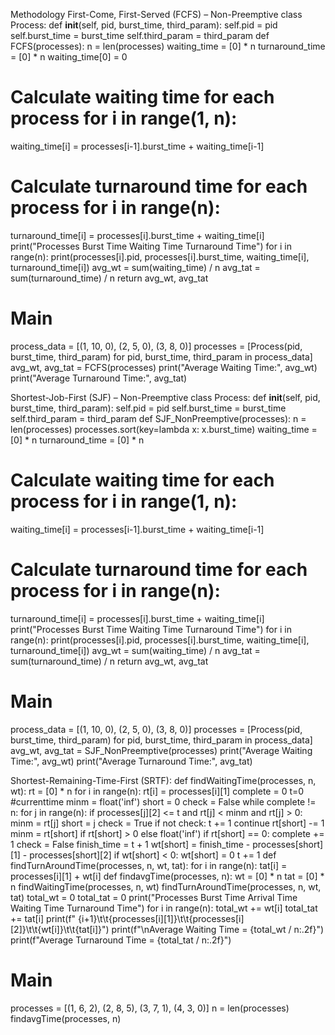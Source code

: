 Methodology 
First-Come, First-Served (FCFS) – Non-Preemptive 
class Process:
def __init__(self, pid, burst_time, third_param): 
self.pid = pid
self.burst_time = burst_time self.third_param = third_param 
def FCFS(processes):
n = len(processes) waiting_time = [0] * n turnaround_time = [0] * n waiting_time[0] = 0 
# Calculate waiting time for each process for i in range(1, n): 
waiting_time[i] = processes[i-1].burst_time + waiting_time[i-1] 
# Calculate turnaround time for each process for i in range(n): 
turnaround_time[i] = processes[i].burst_time + waiting_time[i] 
print("Processes Burst Time Waiting Time Turnaround Time") for i in range(n): 
print(processes[i].pid, processes[i].burst_time, waiting_time[i], turnaround_time[i]) 
avg_wt = sum(waiting_time) / n avg_tat = sum(turnaround_time) / n return avg_wt, avg_tat 
# Main
process_data = [(1, 10, 0), (2, 5, 0), (3, 8, 0)]
processes = [Process(pid, burst_time, third_param) for pid, burst_time, third_param in process_data]
avg_wt, avg_tat = FCFS(processes)
print("Average Waiting Time:", avg_wt)
print("Average Turnaround Time:", avg_tat) 



Shortest-Job-First (SJF) – Non-Preemptive 
class Process:
def __init__(self, pid, burst_time, third_param): 
self.pid = pid
self.burst_time = burst_time self.third_param = third_param 
def SJF_NonPreemptive(processes):
n = len(processes) processes.sort(key=lambda x: x.burst_time) waiting_time = [0] * n 
turnaround_time = [0] * n 
# Calculate waiting time for each process for i in range(1, n): 
waiting_time[i] = processes[i-1].burst_time + waiting_time[i-1] 
# Calculate turnaround time for each process for i in range(n): 
turnaround_time[i] = processes[i].burst_time + waiting_time[i] 
print("Processes Burst Time Waiting Time Turnaround Time") for i in range(n): 
print(processes[i].pid, processes[i].burst_time, waiting_time[i], turnaround_time[i]) 
avg_wt = sum(waiting_time) / n avg_tat = sum(turnaround_time) / n return avg_wt, avg_tat 
# Main
process_data = [(1, 10, 0), (2, 5, 0), (3, 8, 0)]
processes = [Process(pid, burst_time, third_param) for pid, burst_time, third_param in process_data]
avg_wt, avg_tat = SJF_NonPreemptive(processes)
print("Average Waiting Time:", avg_wt)
print("Average Turnaround Time:", avg_tat) 











Shortest-Remaining-Time-First (SRTF): 
def findWaitingTime(processes, n, wt): rt = [0] * n
for i in range(n): 
rt[i] = processes[i][1] 
complete = 0
t=0 #currenttime minm = float('inf') short = 0
check = False 
while complete != n: for j in range(n): 
if processes[j][2] <= t and rt[j] < minm and rt[j] > 0: minm = rt[j]
short = j
check = True 
if not check: t += 1 
continue 
rt[short] -= 1
minm = rt[short] if rt[short] > 0 else float('inf') 
if rt[short] == 0:
complete += 1
check = False
finish_time = t + 1
wt[short] = finish_time - processes[short][1] - processes[short][2] 
if wt[short] < 0: wt[short] = 0 
t += 1 
def findTurnAroundTime(processes, n, wt, tat): for i in range(n): 
tat[i] = processes[i][1] + wt[i] 
def findavgTime(processes, n): wt = [0] * n
tat = [0] * n 
findWaitingTime(processes, n, wt) findTurnAroundTime(processes, n, wt, tat) 
total_wt = 0 total_tat = 0 
print("Processes Burst Time Arrival Time Waiting Time Turnaround Time") for i in range(n): 
total_wt += wt[i]
total_tat += tat[i]
print(f" {i+1}\t\t{processes[i][1]}\t\t{processes[i][2]}\t\t{wt[i]}\t\t{tat[i]}") 
print(f"\nAverage Waiting Time = {total_wt / n:.2f}") print(f"Average Turnaround Time = {total_tat / n:.2f}") 
# Main
processes = [(1, 6, 2), (2, 8, 5), (3, 7, 1), (4, 3, 0)] n = len(processes)
findavgTime(processes, n) 
